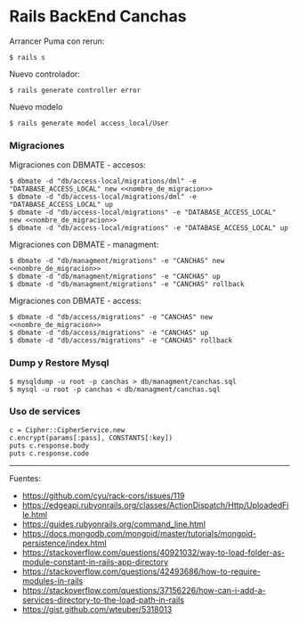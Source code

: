 # Rails BackEnd Canchas

Arrancer Puma con rerun:

    $ rails s

Nuevo controlador:

    $ rails generate controller error

Nuevo modelo

    $ rails generate model access_local/User

### Migraciones

Migraciones con DBMATE - accesos:

    $ dbmate -d "db/access-local/migrations/dml" -e "DATABASE_ACCESS_LOCAL" new <<nombre_de_migracion>>
    $ dbmate -d "db/access-local/migrations/dml" -e "DATABASE_ACCESS_LOCAL" up
    $ dbmate -d "db/access-local/migrations" -e "DATABASE_ACCESS_LOCAL" new <<nombre_de_migracion>>
    $ dbmate -d "db/access-local/migrations" -e "DATABASE_ACCESS_LOCAL" up

Migraciones con DBMATE - managment:

    $ dbmate -d "db/managment/migrations" -e "CANCHAS" new <<nombre_de_migracion>>
    $ dbmate -d "db/managment/migrations" -e "CANCHAS" up
    $ dbmate -d "db/managment/migrations" -e "CANCHAS" rollback

Migraciones con DBMATE - access:

    $ dbmate -d "db/access/migrations" -e "CANCHAS" new <<nombre_de_migracion>>
    $ dbmate -d "db/access/migrations" -e "CANCHAS" up
    $ dbmate -d "db/access/migrations" -e "CANCHAS" rollback

### Dump y Restore Mysql

    $ mysqldump -u root -p canchas > db/managment/canchas.sql
    $ mysql -u root -p canchas < db/managment/canchas.sql

### Uso de services

    c = Cipher::CipherService.new
    c.encrypt(params[:pass], CONSTANTS[:key])
    puts c.response.body
    puts c.response.code

---

Fuentes:

+ https://github.com/cyu/rack-cors/issues/119
+ https://edgeapi.rubyonrails.org/classes/ActionDispatch/Http/UploadedFile.html
+ https://guides.rubyonrails.org/command_line.html
+ https://docs.mongodb.com/mongoid/master/tutorials/mongoid-persistence/index.html
+ https://stackoverflow.com/questions/40921032/way-to-load-folder-as-module-constant-in-rails-app-directory
+ https://stackoverflow.com/questions/42493686/how-to-require-modules-in-rails
+ https://stackoverflow.com/questions/37156226/how-can-i-add-a-services-directory-to-the-load-path-in-rails
+ https://gist.github.com/wteuber/5318013
